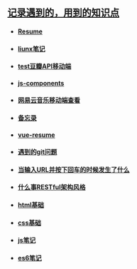 ## [记录遇到的，用到的知识点](https://github.com/Composur/resume)


- #### __[Resume](https://github.com/Composur/resume/blob/master/blog/resume.md)__

- #### __[liunx笔记](https://github.com/Composur/resume/blob/master/blog/liunx.md)__

- #### __[test豆瓣API移动端](https://composur.github.io/resume/projects/douban-movie/index.html)__

- #### __[js-components](https://github.com/Composur/resume/tree/master/projects/js-component)__

- #### __[网易云音乐移动端查看](https://composur.github.io/resume/projects/music_163/index.html)__


- #### __[备忘录](https://github.com/Composur/resume/tree/master/projects/stickyNotes)__

- #### __[vue-resume](https://composur.github.io/resume/review/vue/resume04/dist/index.html)__

- #### __[遇到的git问题](https://github.com/Composur/resume/blob/master/blog/git_reset.md)__

- #### __[当输入URL并按下回车的时候发生了什么](https://github.com/Composur/resume/blob/master/blog/http.md)__

- #### __[什么事RESTful架构风格](https://github.com/Composur/resume/blob/master/blog/%E7%90%86%E8%A7%A3reset.md)__

- #### __[html基础](https://github.com/Composur/resume/blob/master/blog/html%E5%9F%BA%E7%A1%80.md)__

- #### __[css基础](https://github.com/Composur/resume/blob/master/blog/css.md)__

- #### __[js笔记](https://github.com/Composur/resume/blob/master/blog/js.md)__



- #### __[es6笔记](https://github.com/Composur/resume/blob/master/blog/js.md)__

